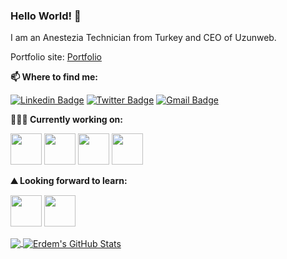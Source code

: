### Hello World! 👋 

I am an Anestezia Technician from Turkey and CEO of Uzunweb.

Portfolio site: [Portfolio](https://www.uzunweb.com/)


**📫 Where to find me:** 

[![Linkedin Badge](https://img.shields.io/badge/-hikmetuzun-blue?style=flat-square&logo=Linkedin&logoColor=white&link=https://www.linkedin.com/in/hikmet-uzun/)](https://www.linkedin.com/in/hikmet-uzun/) 
[![Twitter Badge](https://img.shields.io/badge/-@hikmetuzun34-1ca0f1?style=flat-square&labelColor=1ca0f1&logo=twitter&logoColor=white&link=https://twitter.com/hikmetuzun34)](https://twitter.com/hikmetuzun34) 
[![Gmail Badge](https://img.shields.io/badge/-hikmetuzun34@gmail.com-0078D4?style=flat-square&logo=Microsoft-Outlook&logoColor=white&link=mailto:hikmetuzun34@gmail.com)](mailto:hikmetuzun34@gmail.com)

**👨🏻‍💻 Currently working on:** 

<code><a href="https://www.php.net/" target="_blank"><img height="50" src="https://www.vectorlogo.zone/logos/php/php-ar21.svg"></a></code>
<code><a href="https://www.javascript.com" target="_blank"><img height="50" src="https://www.vectorlogo.zone/logos/javascript/javascript-ar21.svg"></a></code>
<code><a href="https://www.w3.org/Style/CSS/" target="_blank"><img height="50" src="https://www.vectorlogo.zone/logos/netlifyapp_watercss/netlifyapp_watercss-ar21.svg"></a></code>
<code><a href="https://www.python.org/" target="_blank"><img height="50" src="https://www.vectorlogo.zone/logos/python/python-ar21.svg"></a></code>


**⛰ Looking forward to learn:** 

<code><a href="https://developer.apple.com/swift/" target="_blank"><img height="50" src="https://www.vectorlogo.zone/logos/swift/swift-ar21.svg"></a></code>
<code><a href="https://www.mysql.com/" target="_blank"><img height="50" src="https://www.vectorlogo.zone/logos/mysql/mysql-official.svg"></a></code>

<a href="https://github.com/hikmetuzun">
  <img align="center" src="https://github-readme-stats.vercel.app/api/top-langs/?username=hikmetuzun&hide=java&title_color=ffffff&text_color=c9cacc&icon_color=2bbc8a&bg_color=1d1f21" />
</a>
<a href="https://github.com/hikmetuzun">
  <img align="center" src="https://github-readme-stats.vercel.app/api?username=hikmetuzun&show_icons=true&line_height=27&count_private=true&title_color=ffffff&text_color=c9cacc&icon_color=2bbc8a&bg_color=1d1f21" alt="Erdem's GitHub Stats"/>
</a>
